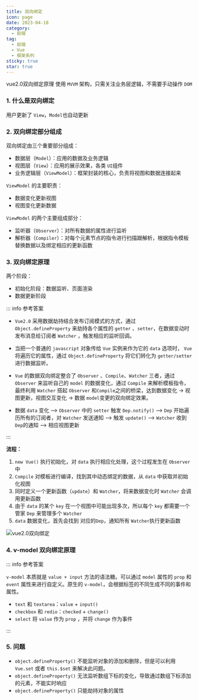 ```yaml
---
title: 双向绑定
icon: page
date: 2023-04-18
category:
  - 前端
tag:
  - 前端
  - Vue
  - 框架系列
sticky: true
star: true
---
```


vue2.0双向绑定原理 使用 `MVVM` 架构，只需关注业务层逻辑，不需要手动操作 `DOM`

<!-- more -->

### 1. 什么是双向绑定

用户更新了 `View`，`Model`也自动更新

### 2. 双向绑定部分组成

双向绑定由三个重要部分组成：

- 数据层（`Model`）：应用的数据及业务逻辑
- 视图层（`View`）：应用的展示效果，各类 `UI`组件
- 业务逻辑层（`ViewModel`）：框架封装的核心，负责将视图和数据连接起来

`ViewModel` 的主要职责：

- 数据变化更新视图
- 视图变化更新数据

`ViewModel`  的两个主要组成部分：

- 监听器（`Observer`）：对所有数据的属性进行监听
- 解析器（`Compiler`）：对每个元素节点的指令进行扫描跟解析，根据指令模板替换数据以及绑定相应的更新函数

### 3. 双向绑定原理

两个阶段：

- 初始化阶段：数据监听、页面渲染
- 数据更新阶段

::: info 参考答案

- `Vue2.0` 采用数据劫持结合发布订阅模式的方式，通过 `Object.defineProperty` 来劫持各个属性的 `getter` 、`setter`，在数据变动时发布消息给订阅者 `Watcher` ，触发相应的监听回调。

- 当把一个普通的 `javascript` 对象传给 `Vue` 实例来作为它的 `data` 选项时， `Vue` 将遍历它的属性，通过 `Object.defineProperty` 将它们转化为 `getter/setter` 进行数据监听。

- `Vue` 的数据双向绑定整合了 `Observer` 、`Compile`、`Watcher` 三者，通过 `Observer` 来监听自己的 `model` 的数据变化，通过 `Compile` 来解析模板指令，最终利用 `Watcher` 搭起  `Observer` 和`Compile`之间的桥梁，达到数据变化 -> 视图更新，视图交互变化 -> 数据 `model`变更的双向绑定效果。

- 数据 `data` 变化  -->  `Observer` 中的 `setter` 触发 `Dep.notify()`  -->  `Dep` 开始遍历所有的订阅者，对 `Watcher` 发送通知  -->  触发 `update()`  -->  `Watcher` 收到 `Dep`的通知  -->  相应视图更新

 :::

**流程：**

1. `new Vue()` 执行初始化，对 `data` 执行相应化处理，这个过程发生在 `Observer`中
2. `Compile` 对模板进行编译，找到其中动态绑定的数据，从 `data` 中获取并初始化视图
3. 同时定义一个更新函数（`update`）和 `Watcher`，将来数据变化时 `Watcher` 会调用更新函数
4. 由于 `data` 的某个 `key` 在一个视图中可能出现多次，所以每个 `key` 都需要一个管家 `Dep` 来管理多个 `Watcher`
5. `data`  数据变化，首先会找到 对应的`Dep`，通知所有 `Watcher`执行更新函数

![vue2.0双向绑定](../../img/vue2.0双向绑定.png)

### 4. v-model 双向绑定原理

::: info 参考答案

`v-model` 本质就是 `value + input` 方法的语法糖。可以通过 `model` 属性的 `prop` 和 `event` 属性来进行自定义。原生的 `v-model`，会根据标签的不同生成不同的事件和属性。

- `text` 和 `textarea`：`value` + `input()`
- `checkbox` 和 `redio`：`checked` + `change()`
- `select` 将 `value` 作为 `prop` ，并将 `change` 作为事件

:::

### 5. 问题

- `object.defineProperty()` 不能监听对象的添加和删除，但是可以利用 `Vue.set` 或者 `this.$set`  来解决此问题。
- `object.defineProperty()` 无法监听数组下标的变化，导致通过数组下标添加的元素，不能实时响应
- `object.defineProperty()`  只能劫持对象的属性
